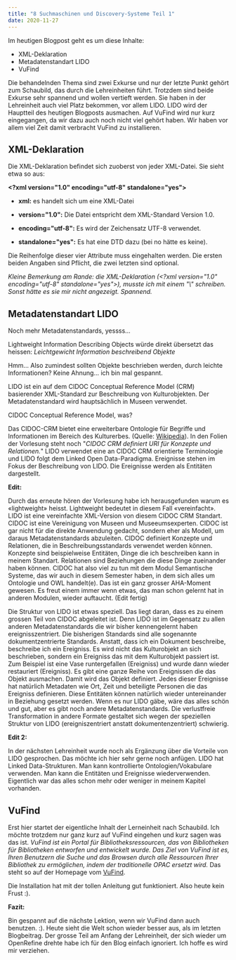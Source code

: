 ```yaml
---
title: "8 Suchmaschinen und Discovery-Systeme Teil 1"
date: 2020-11-27
---
```


Im heutigen Blogpost geht es um diese Inhalte:
* XML-Deklaration
* Metadatenstandart LIDO
* VuFind 

Die behandelnden Thema sind zwei Exkurse und nur der letzte Punkt gehört zum Schaubild, das durch die Lehreinheiten führt. Trotzdem sind beide Exkurse sehr spannend und wollen vertieft werden. Sie haben in der Lehreinheit auch viel Platz bekommen, vor allem LIDO. LIDO wird der Hauptteil des heutigen Blogposts ausmachen. Auf VuFind wird nur kurz eingegangen, da wir dazu auch noch nicht viel gehört haben. Wir haben vor allem viel Zeit damit verbracht VuFind zu installieren.


## XML-Deklaration

Die XML-Deklaration befindet sich zuoberst von jeder XML-Datei. Sie sieht etwa so aus:

**\<?xml version="1.0" encoding="utf-8" standalone="yes">**

* **xml:** es handelt sich um eine XML-Datei

* **version="1.0":** Die Datei entspricht dem XML-Standard Version 1.0.

* **encoding="utf-8":** Es wird der Zeichensatz UTF-8 verwendet.

* **standalone="yes":** Es hat eine DTD dazu (bei no hätte es keine).

Die Reihenfolge dieser vier Attribute muss eingehalten werden. Die ersten beiden Angaben sind Pflicht, die zwei letzten sind optional.

*Kleine Bemerkung am Rande: die XML-Deklaration (\<?xml version="1.0" encoding="utf-8" standalone="yes">), musste ich mit einem "\\" schreiben. Sonst hätte es sie mir nicht angezeigt. Spannend.*


## Metadatenstandart LIDO

Noch mehr Metadatenstandards, yessss…

Lightweight Information Describing Objects würde direkt übersetzt das heissen: *Leichtgewicht Information beschreibend Objekte*

Hmm… Also zumindest sollten Objekte beschrieben werden, durch leichte Informationen? Keine Ahnung… ich bin mal gespannt.

LIDO ist ein auf dem CIDOC Conceptual Reference Model (CRM) basierender XML-Standard zur Beschreibung von Kulturobjekten. Der Metadatenstandard wird hauptsächlich in Museen  verwendet.

CIDOC Conceptual Reference Model, was? 

Das CIDOC-CRM bietet eine erweiterbare Ontologie für Begriffe und Informationen im Bereich des Kulturerbes. (Quelle: [Wikipedia]( https://de.wikipedia.org/wiki/CIDOC_Conceptual_Reference_Model)). In den Folien der Vorlesung steht noch "*CIDOC CRM definiert URI für Konzepte und Relationen.*" 
LIDO verwendet eine an CIDOC CRM orientierte Terminologie und LIDO folgt dem Linked Open Data-Paradigma. 
Ereignisse stehen im Fokus der Beschreibung von LIDO. Die Ereignisse werden als Entitäten dargestellt. 

**Edit:**

Durch das erneute hören der Vorlesung habe ich herausgefunden warum es «lightweight» heisst. Lightweight bedeutet in diesem Fall «vereinfacht». LIDO ist eine vereinfachte XML-Version von diesem CIDOC CRM Standart. CIDOC ist eine Vereinigung von Museen und Museeumsexperten. CIDOC ist gar nicht für die direkte Anwendung gedacht, sondern eher als Modell, um daraus Metadatenstandards abzuleiten. CIDOC definiert Konzepte und Relationen, die in Beschreibungsstandards verwendet werden können. Konzepte sind beispielweise Entitäten, Dinge die ich beschreiben kann in meinem Standart. Relationen sind Beziehungen die diese Dinge zueinander haben können. CIDOC hat also viel zu tun mit dem Modul Semantische Systeme, das wir auch in diesem Semester haben, in dem sich alles um Ontologie und OWL handelt(e). Das ist ein ganz grosser AHA-Moment gewesen. Es freut einem immer wenn etwas, das man schon gelernt hat in anderen Modulen, wieder auftaucht. (Edit fertig)

Die Struktur von LIDO ist etwas speziell. Das liegt daran, dass es zu einem grossen Teil von CIDOC abgeleitet ist. Denn LIDO ist im Gegensatz zu allen anderen Metadatenstandards die wir bisher kennengelernt haben ereignisszentriert. Die bisherigen Standards sind alle sogenannte dokumentzentrierte Standards. Anstatt, dass ich ein Dokument beschreibe, beschreibe ich ein Ereigniss. Es wird nicht das Kulturobjekt an sich beschrieben, sondern ein Ereigniss das mit dem Kulturobjekt passiert ist. Zum Beispiel ist eine Vase runtergefallen (Ereigniss) und wurde dann wieder restauriert (Ereigniss). Es gibt eine ganze Reihe von Ereignissen die das Objekt ausmachen. Damit wird das Objekt definiert. Jedes dieser Ereignisse hat natürlich Metadaten wie Ort, Zeit und beteiligte Personen die das Ereigniss definieren. Diese Entitäten können natürlich wieder untereinander in Beziehung gesetzt werden.  Wenn es nur LIDO gäbe, wäre das alles schön und gut, aber es gibt noch andere Metadatenstandards. Die verlustfreie Transformation in andere Formate gestaltet sich wegen der speziellen Struktur von LIDO (ereigniszentriert anstatt dokumentenzentriert) schwierig. 

**Edit 2:**

In der nächsten Lehreinheit wurde noch als Ergänzung über die Vorteile von LIDO gesprochen. Das möchte ich hier sehr gerne noch anfügen.
LIDO hat Linked Data-Strukturen. Man kann kontrollierte Ontologien/Vokabulare verwenden. Man kann die Entitäten und Ereignisse wiederverwenden. Eigentlich war das alles schon mehr oder weniger in meinem Kapitel vorhanden. 


## VuFind
Erst hier startet der eigentliche Inhalt der Lerneinheit nach Schaubild. Ich möchte trotzdem nur ganz kurz auf VuFind eingehen und kurz sagen was das ist. 
*VuFind ist ein Portal für Bibliotheksressourcen, das von Bibliotheken für Bibliotheken entworfen und entwickelt wurde. Das Ziel von VuFind ist es, Ihren Benutzern die Suche und das Browsen durch alle Ressourcen Ihrer Bibliothek zu ermöglichen, indem der traditionelle OPAC ersetzt wird.* Das steht so auf der Homepage vom [VuFind](https://vufind.org/vufind/).

Die Installation hat mit der tollen Anleitung gut funktioniert. Also heute kein Frust :).

**Fazit:**

Bin gespannt auf die nächste Lektion, wenn wir VuFind dann auch benutzen. :). Heute sieht die Welt schon wieder besser aus, als im letzten Blogbeitrag. Der grosse Teil am Anfang der Lehreinheit, der sich wieder um OpenRefine drehte habe ich für den Blog einfach ignoriert. Ich hoffe es wird mir verziehen. 
